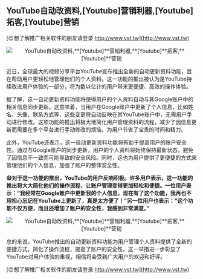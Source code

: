 ## **YouTube自动改资料,**[Youtube]**营销利器,**[Youtube]**拓客,**[Youtube]**营销**

[😍想了解推广相关软件的朋友请登录 http://www.vst.tw](http://www.vst.tw)

 <center><img src="https://vst.tw/MP4/tuiguang/png/1.png" alt="YouTube自动改资料,**[Youtube]**营销利器,**[Youtube]**拓客,**[Youtube]**营销"></center>

近日，全球最大的视频分享平台YouTube宣布推出全新的自动更新资料功能，旨在帮助用户更轻松地管理他们的个人资料。这一功能的推出被认为是YouTube持续改进用户体验的一部分，将为数以亿计的用户带来更便捷、高效的操作体验。

据了解，这一自动更新资料功能将使得用户的个人资料自动与其Google账户中的相关信息同步更新。这意味着，当用户在Google账户中更新了个人信息，比如姓名、头像、联系方式等，这些变更将自动反映在其YouTube账户中，无需用户手动进行修改。这项功能的推出将极大地简化用户管理资料的流程，减少了因信息更新而需要在多个平台进行手动修改的烦恼，为用户节省了宝贵的时间和精力。

此外，YouTube还表示，这一自动更新资料功能将有助于提高用户的账户安全性。通过与Google账户的同步更新，用户的个人资料将始终保持最新状态，避免了因信息不一致而可能导致的安全风险。同时，这也为用户提供了更便捷的方式来管理他们的个人信息，加强了账户的整体安全性。

**😄对于这一功能的推出，YouTube的用户反响积极。许多用户表示，这一功能的推出将大大简化他们的操作流程，让账户管理变得更加轻松和便捷。一位用户表示：“我经常在Google账户中更新我的个人信息，现在有了这个功能，我再也不用担心忘记在YouTube上更新了，真是太方便了！”另一位用户也表示：“这个功能不仅方便，而且还增加了账户的安全性，我感到非常满意。”**

 <center><img src="https://vst.tw/MP4/tuiguang/png/1.png" alt="YouTube自动改资料,**[Youtube]**营销利器,**[Youtube]**拓客,**[Youtube]**营销"></center>

总的来说，YouTube推出的自动更新资料功能为用户管理个人资料提供了全新的便捷方式，简化了操作流程，提高了账户的安全性。这一举措进一步彰显了YouTube对用户体验的重视，相信将会受到广大用户的欢迎和好评。

[😍想了解推广相关软件的朋友请登录 http://www.vst.tw](http://www.vst.tw)



